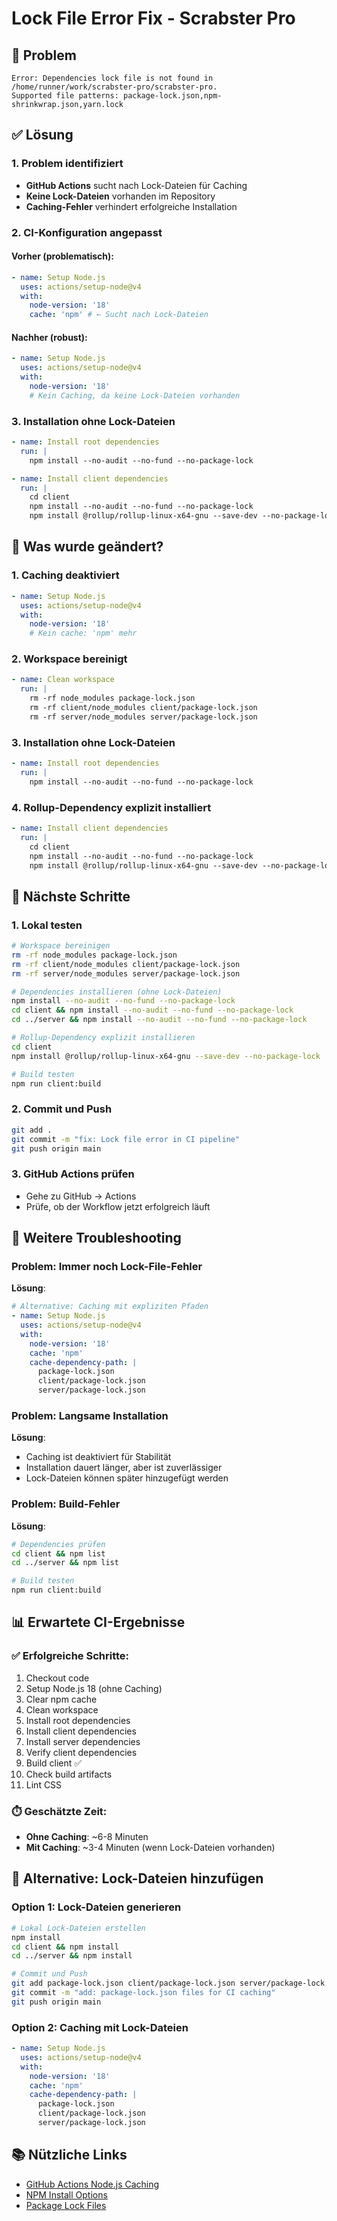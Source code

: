 # Lock File Error Fix - Scrabster Pro

## 🐛 Problem

```
Error: Dependencies lock file is not found in /home/runner/work/scrabster-pro/scrabster-pro.
Supported file patterns: package-lock.json,npm-shrinkwrap.json,yarn.lock
```

## ✅ Lösung

### 1. Problem identifiziert

- **GitHub Actions** sucht nach Lock-Dateien für Caching
- **Keine Lock-Dateien** vorhanden im Repository
- **Caching-Fehler** verhindert erfolgreiche Installation

### 2. CI-Konfiguration angepasst

#### Vorher (problematisch):

```yaml
- name: Setup Node.js
  uses: actions/setup-node@v4
  with:
    node-version: '18'
    cache: 'npm' # ← Sucht nach Lock-Dateien
```

#### Nachher (robust):

```yaml
- name: Setup Node.js
  uses: actions/setup-node@v4
  with:
    node-version: '18'
    # Kein Caching, da keine Lock-Dateien vorhanden
```

### 3. Installation ohne Lock-Dateien

```yaml
- name: Install root dependencies
  run: |
    npm install --no-audit --no-fund --no-package-lock

- name: Install client dependencies
  run: |
    cd client
    npm install --no-audit --no-fund --no-package-lock
    npm install @rollup/rollup-linux-x64-gnu --save-dev --no-package-lock || true
```

## 🔧 Was wurde geändert?

### 1. Caching deaktiviert

```yaml
- name: Setup Node.js
  uses: actions/setup-node@v4
  with:
    node-version: '18'
    # Kein cache: 'npm' mehr
```

### 2. Workspace bereinigt

```yaml
- name: Clean workspace
  run: |
    rm -rf node_modules package-lock.json
    rm -rf client/node_modules client/package-lock.json
    rm -rf server/node_modules server/package-lock.json
```

### 3. Installation ohne Lock-Dateien

```yaml
- name: Install root dependencies
  run: |
    npm install --no-audit --no-fund --no-package-lock
```

### 4. Rollup-Dependency explizit installiert

```yaml
- name: Install client dependencies
  run: |
    cd client
    npm install --no-audit --no-fund --no-package-lock
    npm install @rollup/rollup-linux-x64-gnu --save-dev --no-package-lock || true
```

## 🚀 Nächste Schritte

### 1. Lokal testen

```bash
# Workspace bereinigen
rm -rf node_modules package-lock.json
rm -rf client/node_modules client/package-lock.json
rm -rf server/node_modules server/package-lock.json

# Dependencies installieren (ohne Lock-Dateien)
npm install --no-audit --no-fund --no-package-lock
cd client && npm install --no-audit --no-fund --no-package-lock
cd ../server && npm install --no-audit --no-fund --no-package-lock

# Rollup-Dependency explizit installieren
cd client
npm install @rollup/rollup-linux-x64-gnu --save-dev --no-package-lock

# Build testen
npm run client:build
```

### 2. Commit und Push

```bash
git add .
git commit -m "fix: Lock file error in CI pipeline"
git push origin main
```

### 3. GitHub Actions prüfen

- Gehe zu GitHub → Actions
- Prüfe, ob der Workflow jetzt erfolgreich läuft

## 🐛 Weitere Troubleshooting

### Problem: Immer noch Lock-File-Fehler

**Lösung**:

```yaml
# Alternative: Caching mit expliziten Pfaden
- name: Setup Node.js
  uses: actions/setup-node@v4
  with:
    node-version: '18'
    cache: 'npm'
    cache-dependency-path: |
      package-lock.json
      client/package-lock.json
      server/package-lock.json
```

### Problem: Langsame Installation

**Lösung**:

- Caching ist deaktiviert für Stabilität
- Installation dauert länger, aber ist zuverlässiger
- Lock-Dateien können später hinzugefügt werden

### Problem: Build-Fehler

**Lösung**:

```bash
# Dependencies prüfen
cd client && npm list
cd ../server && npm list

# Build testen
npm run client:build
```

## 📊 Erwartete CI-Ergebnisse

### ✅ Erfolgreiche Schritte:

1. Checkout code
2. Setup Node.js 18 (ohne Caching)
3. Clear npm cache
4. Clean workspace
5. Install root dependencies
6. Install client dependencies
7. Install server dependencies
8. Verify client dependencies
9. Build client ✅
10. Check build artifacts
11. Lint CSS

### ⏱️ Geschätzte Zeit:

- **Ohne Caching**: ~6-8 Minuten
- **Mit Caching**: ~3-4 Minuten (wenn Lock-Dateien vorhanden)

## 🔄 Alternative: Lock-Dateien hinzufügen

### Option 1: Lock-Dateien generieren

```bash
# Lokal Lock-Dateien erstellen
npm install
cd client && npm install
cd ../server && npm install

# Commit und Push
git add package-lock.json client/package-lock.json server/package-lock.json
git commit -m "add: package-lock.json files for CI caching"
git push origin main
```

### Option 2: Caching mit Lock-Dateien

```yaml
- name: Setup Node.js
  uses: actions/setup-node@v4
  with:
    node-version: '18'
    cache: 'npm'
    cache-dependency-path: |
      package-lock.json
      client/package-lock.json
      server/package-lock.json
```

## 📚 Nützliche Links

- [GitHub Actions Node.js Caching](https://docs.github.com/en/actions/using-workflows/caching-dependencies-to-speed-up-workflows)
- [NPM Install Options](https://docs.npmjs.com/cli/v8/commands/npm-install)
- [Package Lock Files](https://docs.npmjs.com/cli/v8/configuring-npm/package-lock-json)
